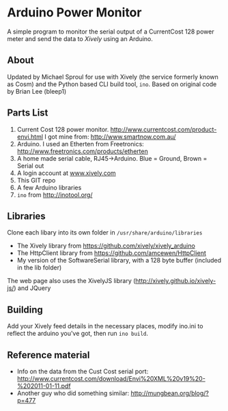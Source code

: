 Arduino Power Monitor
================================

A simple program to monitor the serial output of a CurrentCost 128 power meter and send the data to *Xively* using an Arduino.

## About

Updated by Michael Sproul for use with Xively (the service formerly known as Cosm) and the Python based CLI build tool, `ino`. Based on original code by Brian Lee (bleep1)

## Parts List
1. Current Cost 128 power monitor.  http://www.currentcost.com/product-envi.html  I got mine from:  http://www.smartnow.com.au/ 
2. Arduino.  I used an Etherten from Freetronics:  http://www.freetronics.com/products/etherten
3. A home made serial cable, RJ45->Arduino. Blue = Ground, Brown = Serial out
4. A login account at www.xively.com
5. This GIT repo
6. A few Arduino libraries
7. `ino` from http://inotool.org/

## Libraries
Clone each libary into its own folder in `/usr/share/arduino/libraries`

* The Xively library from https://github.com/xively/xively_arduino
* The HttpClient library from https://github.com/amcewen/HttpClient
* My version of the SoftwareSerial library, with a 128 byte buffer (included in the lib folder)

The web page also uses the XivelyJS library (http://xively.github.io/xively-js/) and JQuery

## Building
Add your Xively feed details in the necessary places, modify ino.ini to reflect the arduino you've got, then run `ino build`.

## Reference material
* Info on the data from the Cust Cost serial port: http://www.currentcost.com/download/Envi%20XML%20v19%20-%202011-01-11.pdf
* Another guy who did something similar: http://mungbean.org/blog/?p=477


